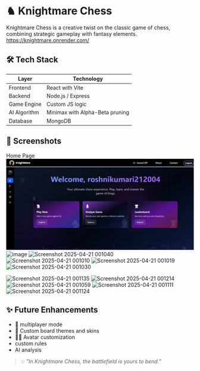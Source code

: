 
# ♞ Knightmare Chess

Knightmare Chess is a creative twist on the classic game of chess, combining strategic gameplay with fantasy elements.
https://knightmare.onrender.com/
## 🛠️ Tech Stack

| Layer         | Technology                        |
|---------------|-----------------------------------|
| Frontend      | React with Vite                   |
| Backend       | Node.js / Express                 |
| Game Engine   | Custom JS logic                   |
| AI Algorithm  | Minimax with Alpha-Beta pruning   |
| Database      | MongoDB                           |

## 📸 Screenshots
Home Page
![image](https://github.com/roshnikumari-21/KnightMare/blob/650dce60130f4d746ba997673bf398efbbdf9cdd/Screenshot%202025-06-17%20094408.png)
![image](https://github.com/user-attachments/assets/60a36094-632d-48a7-8b36-00ba3cc258a5)
![Screenshot 2025-04-21 001040](https://github.com/user-attachments/assets/6e68e174-a938-48ba-bfa4-ec95019ecb9e)
![Screenshot 2025-04-21 001010](https://github.com/user-attachments/assets/74a01baf-c47e-45c6-95e3-ed110d4d2406)
![Screenshot 2025-04-21 001019](https://github.com/user-attachments/assets/f85470d4-85ac-42f6-8739-0c91f7017568)
![Screenshot 2025-04-21 001030](https://github.com/user-attachments/assets/7435efd7-c3c8-4a87-ac6e-e877442c0674)

![Screenshot 2025-04-21 001135](https://github.com/user-attachments/assets/2bc2c919-8261-4459-8390-9aea4bf65876)
![Screenshot 2025-04-21 001214](https://github.com/user-attachments/assets/349f605e-50ff-415c-bcaf-e4692f927ee1)
![Screenshot 2025-04-21 001059](https://github.com/user-attachments/assets/a29f918e-5617-402a-b581-7869d82c5d87)
![Screenshot 2025-04-21 001111](https://github.com/user-attachments/assets/e2814980-0c28-48c2-89bc-da289a290ed1)
![Screenshot 2025-04-21 001124](https://github.com/user-attachments/assets/a62ae6a7-7ff9-4470-8af3-7441b8519272)





## ✨ Future Enhancements

- 💬 multiplayer mode
- 🧱 Custom board themes and skins
- 🧑‍🎨 Avatar customization
- custom rules
- AI analysis

> 💡 _"In Knightmare Chess, the battlefield is yours to bend."_  
